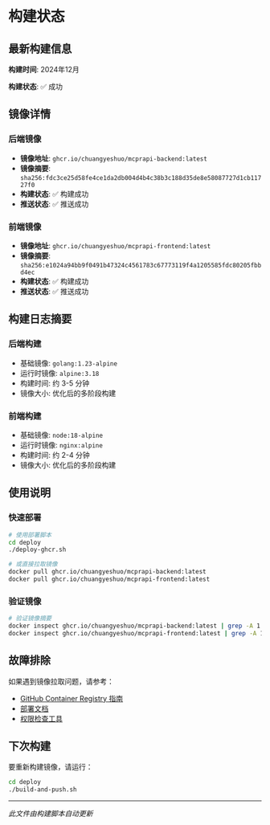 # 构建状态

## 最新构建信息

**构建时间**: 2024年12月

**构建状态**: ✅ 成功

## 镜像详情

### 后端镜像
- **镜像地址**: `ghcr.io/chuangyeshuo/mcprapi-backend:latest`
- **镜像摘要**: `sha256:fdc3ce25d58fe4ce1da2db004d4b4c38b3c188d35de8e58087727d1cb11727f0`
- **构建状态**: ✅ 构建成功
- **推送状态**: ✅ 推送成功

### 前端镜像
- **镜像地址**: `ghcr.io/chuangyeshuo/mcprapi-frontend:latest`
- **镜像摘要**: `sha256:e1024a94bb9f0491b47324c4561783c67773119f4a1205585fdc80205fbbd4ec`
- **构建状态**: ✅ 构建成功
- **推送状态**: ✅ 推送成功

## 构建日志摘要

### 后端构建
- 基础镜像: `golang:1.23-alpine`
- 运行时镜像: `alpine:3.18`
- 构建时间: 约 3-5 分钟
- 镜像大小: 优化后的多阶段构建

### 前端构建
- 基础镜像: `node:18-alpine`
- 运行时镜像: `nginx:alpine`
- 构建时间: 约 2-4 分钟
- 镜像大小: 优化后的多阶段构建

## 使用说明

### 快速部署
```bash
# 使用部署脚本
cd deploy
./deploy-ghcr.sh

# 或直接拉取镜像
docker pull ghcr.io/chuangyeshuo/mcprapi-backend:latest
docker pull ghcr.io/chuangyeshuo/mcprapi-frontend:latest
```

### 验证镜像
```bash
# 验证镜像摘要
docker inspect ghcr.io/chuangyeshuo/mcprapi-backend:latest | grep -A 1 "RepoDigests"
docker inspect ghcr.io/chuangyeshuo/mcprapi-frontend:latest | grep -A 1 "RepoDigests"
```

## 故障排除

如果遇到镜像拉取问题，请参考：
- [GitHub Container Registry 指南](./GITHUB_CONTAINER_REGISTRY_GUIDE.md)
- [部署文档](./README.md)
- [权限检查工具](./check-token-permissions.sh)

## 下次构建

要重新构建镜像，请运行：
```bash
cd deploy
./build-and-push.sh
```

---
*此文件由构建脚本自动更新*